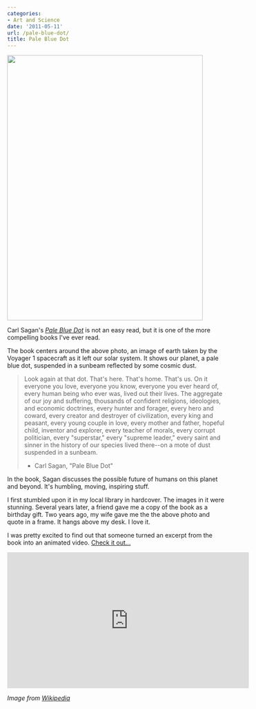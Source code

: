 ```yaml
---
categories:
- Art and Science
date: '2011-05-11'
url: /pale-blue-dot/
title: Pale Blue Dot
---
```


<img src="https://gomakethings.com/wp-content/uploads/2011/05/Pale_Blue_Dot.png" alt="" title="Pale_Blue_Dot" width="453" height="614" class="size-full wp-image-566" />

Carl Sagan's <em><a href="http://www.amazon.com/Pale-Blue-Dot-Vision-Future/dp/0345376595">Pale Blue Dot</a></em> is not an easy read, but it is one of the more compelling books I've ever read.

The book centers around the above photo, an image of earth taken by the Voyager 1 spacecraft as it left our solar system. It shows our planet, a pale blue dot, suspended in a sunbeam reflected by some cosmic dust.

<blockquote>Look again at that dot. That's here. That's home. That's us. On it everyone you love, everyone you know, everyone you ever heard of, every human being who ever was, lived out their lives. The aggregate of our joy and suffering, thousands of confident religions, ideologies, and economic doctrines, every hunter and forager, every hero and coward, every creator and destroyer of civilization, every king and peasant, every young couple in love, every mother and father, hopeful child, inventor and explorer, every teacher of morals, every corrupt politician, every "superstar," every "supreme leader," every saint and sinner in the history of our species lived there--on a mote of dust suspended in a sunbeam.

- Carl Sagan, "Pale Blue Dot"</blockquote>

In the book, Sagan discusses the possible future of humans on this planet and beyond. It's humbling, moving, inspiring stuff.

I first stumbled upon it in my local library in hardcover. The images in it were stunning. Several years later, a friend gave me a copy of the book as a birthday gift. Two years ago, my wife gave me the the above photo and quote in a frame. It hangs above my desk. I love it.

I was pretty excited to find out that someone turned an excerpt from the book into an animated video. <a href="http://vimeo.com/22582065">Check it out...</a>

<p align="center"><iframe src="https://player.vimeo.com/video/22582065?byline=0" width="560" height="315" frameborder="0"></iframe></p>

<em>Image from <a href="http://en.wikipedia.org/wiki/File:Pale_Blue_Dot.png">Wikipedia</a></em>